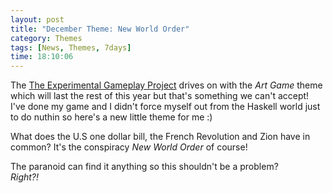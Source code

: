 ```yaml
---
layout: post
title: "December Theme: New World Order"
category: Themes
tags: [News, Themes, 7days]
time: 18:10:06
---
```

The [The Experimental Gameplay Project](http://experimentalgameplay.com/blog/) drives on with the *Art Game* theme which will last the rest of this year but that's something we can't accept! I've done my game and I didn't force myself out from the Haskell world just to do nuthin so here's a new little theme for me :)

What does the U.S one dollar bill, the French Revolution and Zion have in common? It's the conspiracy *New World Order* of course!

The paranoid can find it anything so this shouldn't be a problem?    
*Right?!*

